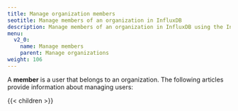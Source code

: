 ```yaml
---
title: Manage organization members
seotitle: Manage members of an organization in InfluxDB
description: Manage members of an organization in InfluxDB using the InfluxDB UI or CLI.
menu:
  v2_0:
    name: Manage members
    parent: Manage organizations
weight: 106
---
```


A **member** is a user that belongs to an organization.
The following articles provide information about managing users:

{{< children >}}
